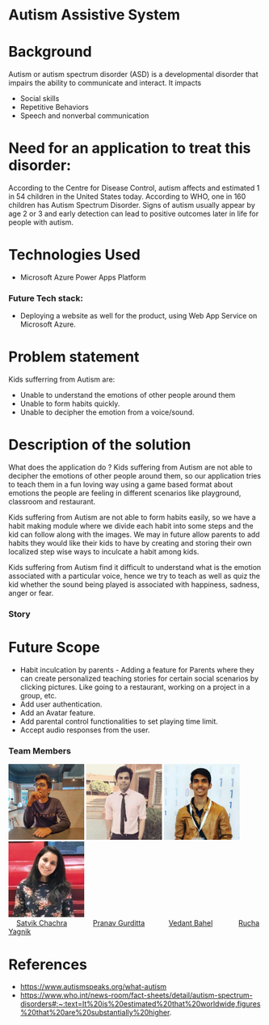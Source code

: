 # Autism Assistive System

# Background
Autism or autism spectrum disorder (ASD) is a developmental disorder that impairs the ability to communicate and interact. It impacts
  * Social skills
  * Repetitive Behaviors
  * Speech and nonverbal communication
 
# Need for an application to treat this disorder: 
  According to the Centre for Disease Control, autism affects and estimated 1 in 54 children in the United States today.
  According to WHO, one in 160 children has Autism Spectrum Disorder.
  Signs of autism usually appear by age 2 or 3 and early detection can lead to positive outcomes later in life for people with autism.


# Technologies Used
* Microsoft Azure Power Apps Platform
  
### Future Tech stack:
* Deploying a website as well for the product, using Web App Service on Microsoft Azure.

# Problem statement
  Kids sufferring from Autism are:
  *	Unable to understand the emotions of other people around them
  *	Unable to form habits quickly.
  *	Unable to decipher the emotion from a voice/sound.
  
  
# Description of the solution
  What does the application do ?
  Kids suffering from Autism are not able to decipher the emotions of other people around them, so our application tries to teach them in a fun loving way
  using a game based format about emotions the people are feeling in different scenarios like playground, classroom and restaurant.
  
  Kids suffering from Autism are not able to form habits easily, so we have a habit making module where we divide each habit into some steps and the kid can follow 
  along with the images. We may in future allow parents to add habits they would like their kids to have by creating and storing their own localized step wise ways   to inculcate a habit among kids.
  
  Kids suffering from Autism find it difficult to understand what is the emotion associated with a particular voice, hence we try to teach as well as quiz the kid    	whether the sound being played is associated with happiness, sadness, anger or fear.
  
  

### Story


# Future Scope
* Habit inculcation by parents - Adding a feature for Parents where they can create personalized teaching stories for certain social scenarios by clicking pictures.   Like going to a restaurant, working on a project in a group, etc.
* Add user authentication.
* Add an Avatar feature.
* Add parental control functionalities to set playing time limit.
* Accept audio responses from the user.
	
### Team Members
<img src="assets/profiles/satvikchachra.jpg" height="150px" width="150px"> <img src="assets/profiles/pranavgurditta.png" height="150px" width="150px"> <img src="assets/profiles/vedantbahel.jpg" height="150px" width="150px"> <img src="assets/profiles/RuchaYagnik.jpg" height="150px" width="150px">
<br> &nbsp;&nbsp;&nbsp;
[Satvik Chachra](https://www.github.com/satvikchachra)&nbsp;&nbsp;&nbsp;&nbsp;&nbsp;&nbsp;&nbsp;&nbsp;&nbsp;&nbsp;&nbsp;&nbsp;
[Pranav Gurditta](https://www.github.com/anshwalia)&nbsp;&nbsp;&nbsp;&nbsp;&nbsp;&nbsp;&nbsp;&nbsp;&nbsp;&nbsp;&nbsp;
[Vedant Bahel](https://www.github.com/vedantbahel)&nbsp;&nbsp;&nbsp;&nbsp;&nbsp;&nbsp;&nbsp;&nbsp;&nbsp;&nbsp;&nbsp;&nbsp;
[Rucha Yagnik](https://www.github.com/RuchaYagnik)&nbsp;&nbsp;&nbsp;&nbsp;&nbsp;&nbsp;&nbsp;&nbsp;&nbsp;&nbsp;&nbsp;&nbsp;&nbsp;&nbsp;&nbsp;&nbsp;

# References
* https://www.autismspeaks.org/what-autism
* https://www.who.int/news-room/fact-sheets/detail/autism-spectrum-disorders#:~:text=It%20is%20estimated%20that%20worldwide,figures%20that%20are%20substantially%20higher.

